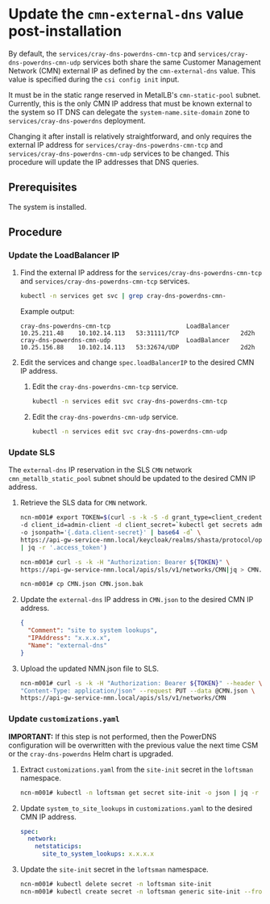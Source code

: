 # Update the `cmn-external-dns` value post-installation

By default, the `services/cray-dns-powerdns-cmn-tcp` and `services/cray-dns-powerdns-cmn-udp` services both share the same Customer Management Network \(CMN\) external IP as defined by the `cmn-external-dns` value.
This value is specified during the `csi config init` input.

It must be in the static range reserved in MetalLB's `cmn-static-pool` subnet. Currently, this is the only CMN IP address that must be known external to the system so IT DNS can delegate the `system-name.site-domain` zone to `services/cray-dns-powerdns` deployment.

Changing it after install is relatively straightforward, and only requires the external IP address for `services/cray-dns-powerdns-cmn-tcp` and `services/cray-dns-powerdns-cmn-udp` services to be changed. This
procedure will update the IP addresses that DNS queries.

## Prerequisites

The system is installed.

## Procedure

### Update the LoadBalancer IP

1. Find the external IP address for the `services/cray-dns-powerdns-cmn-tcp` and `services/cray-dns-powerdns-cmn-tcp` services.

    ```bash
    kubectl -n services get svc | grep cray-dns-powerdns-cmn-
    ```

    Example output:

    ```console
    cray-dns-powerdns-cmn-tcp                     LoadBalancer   10.25.211.48    10.102.14.113   53:31111/TCP                 2d2h
    cray-dns-powerdns-cmn-udp                     LoadBalancer   10.25.156.88    10.102.14.113   53:32674/UDP                 2d2h
    ```

1. Edit the services and change `spec.loadBalancerIP` to the desired CMN IP address.

    1. Edit the `cray-dns-powerdns-cmn-tcp` service.

        ```bash
        kubectl -n services edit svc cray-dns-powerdns-cmn-tcp
        ```

    1. Edit the `cray-dns-powerdns-cmn-udp` service.

        ```bash
        kubectl -n services edit svc cray-dns-powerdns-cmn-udp
        ```

### Update SLS

The `external-dns` IP reservation in the SLS `CMN` network `cmn_metallb_static_pool` subnet should be updated to the desired CMN IP address.

1. Retrieve the SLS data for `CMN` network.

   ```bash
   ncn-m001# export TOKEN=$(curl -s -k -S -d grant_type=client_credentials \
   -d client_id=admin-client -d client_secret=`kubectl get secrets admin-client-auth \
   -o jsonpath='{.data.client-secret}' | base64 -d` \
   https://api-gw-service-nmn.local/keycloak/realms/shasta/protocol/openid-connect/token \
   | jq -r '.access_token')

   ncn-m001# curl -s -k -H "Authorization: Bearer ${TOKEN}" \
   https://api-gw-service-nmn.local/apis/sls/v1/networks/CMN|jq > CMN.json

   ncn-m001# cp CMN.json CMN.json.bak
   ```

1. Update the `external-dns` IP address in `CMN.json` to the desired CMN IP address.

   ```json
   {
     "Comment": "site to system lookups",
     "IPAddress": "x.x.x.x",
     "Name": "external-dns"
   }
   ```

1. Upload the updated NMN.json file to SLS.

   ```bash
   ncn-m001# curl -s -k -H "Authorization: Bearer ${TOKEN}" --header \
   "Content-Type: application/json" --request PUT --data @CMN.json \
   https://api-gw-service-nmn.local/apis/sls/v1/networks/CMN
   ```

### Update `customizations.yaml`

**IMPORTANT:** If this step is not performed, then the PowerDNS configuration will be overwritten with the previous value the next time CSM or the `cray-dns-powerdns` Helm chart is upgraded.

1. Extract `customizations.yaml` from the `site-init` secret in the `loftsman` namespace.

   ```bash
   ncn-m001# kubectl -n loftsman get secret site-init -o json | jq -r '.data."customizations.yaml"' | base64 -d > customizations.yaml
   ```

1. Update `system_to_site_lookups` in `customizations.yaml` to the desired CMN IP address.

   ```yaml
   spec:
     network:
       netstaticips:
         site_to_system_lookups: x.x.x.x
   ```

1. Update the `site-init` secret in the `loftsman` namespace.

   ```bash
   ncn-m001# kubectl delete secret -n loftsman site-init
   ncn-m001# kubectl create secret -n loftsman generic site-init --from-file=customizations.yaml
   ```

